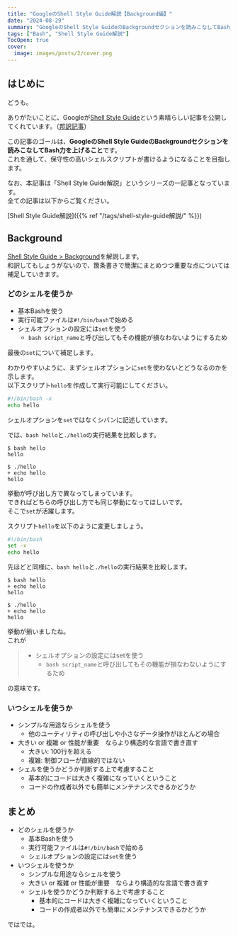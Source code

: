 ```yaml
---
title: "GoogleのShell Style Guide解説【Background編】"
date: "2024-08-29"
summary: "GoogleのShell Style GuideのBackgroundセクションを読みこなしてBash力を上げようというお話"
tags: ["Bash", "Shell Style Guide解説"]
TocOpen: true
cover:
  image: images/posts/2/cover.png
---
```


## はじめに

どうも。

ありがたいことに、Googleが[Shell Style Guide](https://google.github.io/styleguide/shellguide.html)という素晴らしい記事を公開してくれています。（[邦訳記事](https://qiita.com/yabeenico/items/72b904d4bb0b6d732a86)）

この記事のゴールは、**GoogleのShell Style GuideのBackgroundセクションを読みこなしてBash力を上げること**です。  
これを通して、保守性の高いシェルスクリプトが書けるようになることを目指します。

なお、本記事は「Shell Style Guide解説」というシリーズの一記事となっています。  
全ての記事は以下からご覧ください。

[Shell Style Guide解説]({{% ref "/tags/shell-style-guide解説/" %}})

## Background

[Shell Style Guide > Background](https://google.github.io/styleguide/shellguide.html#s1-background)を解説します。  
和訳してもしょうがないので、箇条書きで簡潔にまとめつつ重要な点については補足していきます。

### どのシェルを使うか

- 基本Bashを使う
- 実行可能ファイルは`#!/bin/bash`で始める
- シェルオプションの設定には`set`を使う
  - `bash script_name`と呼び出してもその機能が損なわないようにするため

最後の`set`について補足します。

わかりやすいように、まずシェルオプションに`set`を使わないとどうなるのかを示します。  
以下スクリプト`hello`を作成して実行可能にしてください。

```sh {linenos=true}
#!/bin/bash -x
echo hello
```

シェルオプションを`set`ではなくシバンに記述しています。

では、`bash hello`と`./hello`の実行結果を比較します。

```
$ bash hello
hello

$ ./hello
+ echo hello
hello
```

挙動が呼び出し方で異なってしまっています。  
できればどちらの呼び出し方でも同じ挙動になってほしいです。  
そこで`set`が活躍します。

スクリプト`hello`を以下のように変更しましょう。

```sh {linenos=true}
#!/bin/bash
set -x
echo hello
```

先ほどと同様に、`bash hello`と`./hello`の実行結果を比較します。

```
$ bash hello
+ echo hello
hello

$ ./hello
+ echo hello
hello
```

挙動が揃いましたね。  
これが

> - シェルオプションの設定にはsetを使う
>   - `bash script_name`と呼び出してもその機能が損なわないようにするため

の意味です。

### いつシェルを使うか

- シンプルな用途ならシェルを使う
  - 他のユーティリティの呼び出しや小さなデータ操作がほとんどの場合
- 大きい or 複雑 or 性能が重要　ならより構造的な言語で書き直す
  - 大きい: 100行を超える
  - 複雑: 制御フローが直線的ではない
- シェルを使うかどうか判断する上で考慮すること
  - 基本的にコードは大きく複雑になっていくということ
  - コードの作成者以外でも簡単にメンテナンスできるかどうか

## まとめ

- どのシェルを使うか
  - 基本Bashを使う
  - 実行可能ファイルは`#!/bin/bash`で始める
  - シェルオプションの設定には`set`を使う
- いつシェルを使うか
  - シンプルな用途ならシェルを使う
  - 大きい or 複雑 or 性能が重要　ならより構造的な言語で書き直す
  - シェルを使うかどうか判断する上で考慮すること
    - 基本的にコードは大きく複雑になっていくということ
    - コードの作成者以外でも簡単にメンテナンスできるかどうか

ではでは。
